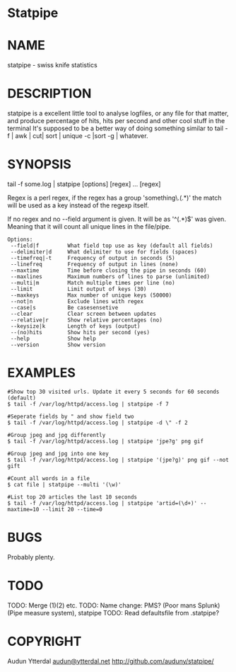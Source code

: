 # Statpipe

# NAME

statpipe - swiss knife statistics

# DESCRIPTION

statpipe is a excellent little tool to analyse logfiles, or any file
for that matter, and produce percentage of hits, hits per second and
other cool stuff in the terminal
It's supposed to be a better way of doing something similar to
tail -f | awk | cut| sort | unique  -c |sort -g | whatever.

# SYNOPSIS

tail -f some.log  | statpipe \[options\] \[regex\] ... \[regex\]

Regex is a perl regex, if the regex has a group 'something\\.(.\*)' the
match will be used as a key instead of the regexp itself.

If no regex and no --field argument is given. It will be as '^(.\*)$' was given.
Meaning that it will count all unique lines in the file/pipe.

    Options:
     --field|f         What field top use as key (default all fields)
     --delimiter|d     What delimiter to use for fields (spaces)
     --timefreq|-t     Frequency of output in seconds (5)
     --linefreq        Frequency of output in lines (none)
     --maxtime         Time before closing the pipe in seconds (60)
     --maxlines        Maximum numbers of lines to parse (unlimited)
     --multi|m         Match multiple times per line (no)
     --limit           Limit output of keys (30)
     --maxkeys         Max number of unique keys (50000)
     --not|n           Exclude lines with regex
     --case|s          Be casesensetive
     --clear           Clear screen between updates
     --relative|r      Show relative percentages (no)
     --keysize|k       Length of keys (output)
     --(no)hits        Show hits per second (yes)
     --help            Show help
     --version         Show version

# EXAMPLES

    #Show top 30 visited urls. Update it every 5 seconds for 60 seconds (default)
    $ tail -f /var/log/httpd/access.log | statpipe -f 7

    #Seperate fields by " and show field two
    $ tail -f /var/log/httpd/access.log | statpipe -d \" -f 2

    #Group jpeg and jpg differently
    $ tail -f /var/log/httpd/access.log | statpipe 'jpe?g' png gif

    #Group jpeg and jpg into one key
    $ tail -f /var/log/httpd/access.log | statpipe '(jpe?g)' png gif --not gift

    #Count all words in a file
    $ cat file | statpipe --multi '(\w)'

    #List top 20 articles the last 10 seconds
    $ tail -f /var/log/httpd/access.log | statpipe 'artid=(\d+)' --maxtime=10 --limit 20 --time=0



# BUGS

Probably plenty.

# TODO

TODO: Merge ($1) ($2) etc.
TODO: Name change: PMS? (Poor mans Splunk) (Pipe measure system), statpipe
TODO: Read defaultsfile from .statpipe?

# COPYRIGHT

Audun Ytterdal <audun@ytterdal.net>
http://github.com/auduny/statpipe/
